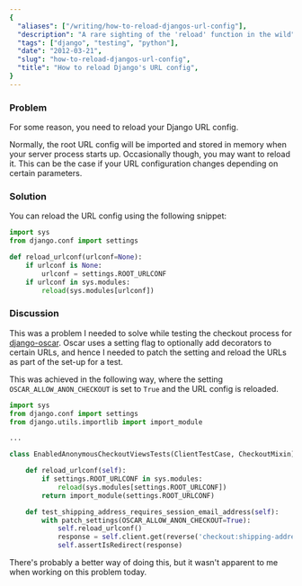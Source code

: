 ```yaml
---
{
  "aliases": ["/writing/how-to-reload-djangos-url-config"],
  "description": "A rare sighting of the 'reload' function in the wild",
  "tags": ["django", "testing", "python"],
  "date": "2012-03-21",
  "slug": "how-to-reload-djangos-url-config",
  "title": "How to reload Django's URL config",
}
---
```


### Problem

For some reason, you need to reload your Django URL config.

Normally, the root URL config will be imported and stored in memory when your
server process starts up. Occasionally though, you may want to reload it. This
can be the case if your URL configuration changes depending on certain
parameters.

### Solution

You can reload the URL config using the following snippet:

```python
import sys
from django.conf import settings

def reload_urlconf(urlconf=None):
    if urlconf is None:
        urlconf = settings.ROOT_URLCONF
    if urlconf in sys.modules:
        reload(sys.modules[urlconf])
```

### Discussion

This was a problem I needed to solve while testing the checkout process for
[django-oscar](https://github.com/tangentlabs/django-oscar). Oscar uses a
setting flag to optionally add decorators to certain URLs, and hence I needed to
patch the setting and reload the URLs as part of the set-up for a test.

This was achieved in the following way, where the setting
`OSCAR_ALLOW_ANON_CHECKOUT` is set to `True` and the URL config is reloaded.

```python
import sys
from django.conf import settings
from django.utils.importlib import import_module

...

class EnabledAnonymousCheckoutViewsTests(ClientTestCase, CheckoutMixin):

    def reload_urlconf(self):
        if settings.ROOT_URLCONF in sys.modules:
            reload(sys.modules[settings.ROOT_URLCONF])
        return import_module(settings.ROOT_URLCONF)

    def test_shipping_address_requires_session_email_address(self):
        with patch_settings(OSCAR_ALLOW_ANON_CHECKOUT=True):
            self.reload_urlconf()
            response = self.client.get(reverse('checkout:shipping-address'))
            self.assertIsRedirect(response)
```

There's probably a better way of doing this, but it wasn't apparent to me when
working on this problem today.
